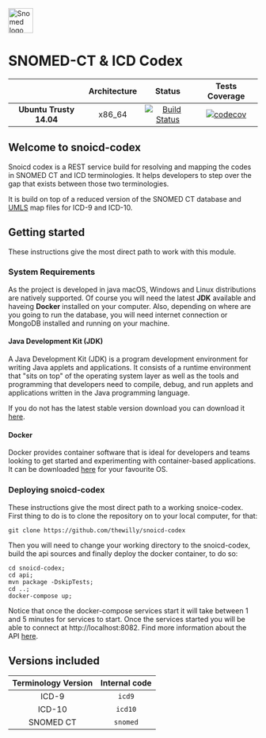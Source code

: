 <img src="https://github.com/thewilly/snoicd-codex/blob/master/docs/snoicd-codex-logo.png" alt="Snomed logo" height="50">

# SNOMED-CT & ICD Codex 

|| **Architecture** | **Status** | **Tests Coverage**
|:------:|:-:|:----------:|:---:|
|**Ubuntu Trusty 14.04**|x86_64|[![Build Status](https://travis-ci.org/thewilly/snoicd-codex.svg?branch=master)](https://travis-ci.org/thewilly/snoicd-codex)|[![codecov](https://codecov.io/gh/thewilly/snoicd-codex/branch/master/graph/badge.svg)](https://codecov.io/gh/thewilly/snoicd-codex)|

## Welcome to snoicd-codex
Snoicd codex is a REST service build for resolving and mapping the codes in SNOMED CT and ICD terminologies. It helps developers to step over the gap that exists between those two terminologies.

It is build on top of a reduced version of the SNOMED CT database and [UMLS](https://www.nlm.nih.gov/research/umls/) map files for ICD-9 and ICD-10.

## Getting started
These instructions give the most direct path to work with this module.

### System Requirements
As the project is developed in java macOS, Windows and Linux distributions are natively supported. Of course you will need the latest **JDK** available and haveing **Docker** installed on your computer. Also, depending on where are you going to run the database, you will need internet connection or MongoDB installed and running on your machine.

#### Java Development Kit (JDK)
A Java Development Kit (JDK) is a program development environment for writing Java applets and applications. It consists of a runtime environment that "sits on top" of the operating system layer as well as the tools and programming that developers need to compile, debug, and run applets and applications written in the Java programming language.

If you do not has the latest stable version download you can download it [here](http://www.oracle.com/technetwork/java/javase/downloads).

#### Docker
Docker provides container software that is ideal for developers and teams looking to get started and experimenting with container-based applications. It can be downloaded [here](https://www.docker.com/) for your favourite OS.

### Deploying snoicd-codex
These instructions give the most direct path to a working snoice-codex. First thing to do is to clone the repository on to your local computer, for that:
  
``` shell
git clone https://github.com/thewilly/snoicd-codex
```
  
Then you will need to change your working directory to the snoicd-codex, build the api sources and finally deploy the docker container, to do so:
  
```
cd snoicd-codex;
cd api;
mvn package -DskipTests;
cd ..;
docker-compose up;
```
  
Notice that once the docker-compose services start it will take between 1 and 5 minutes for services to start. Once the services started you will be able to connect at http://localhost:8082. Find more information about the API [here](/api).


## Versions included

| **Terminology Version** | **Internal code** |
|:------:|:-----:|
|ICD-9|`icd9`|
|ICD-10|`icd10`|
|SNOMED CT|`snomed`|

